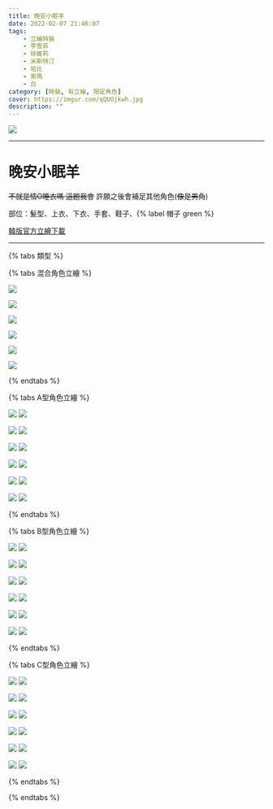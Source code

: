 ```yaml
---
title: 晚安小眠羊
date: 2022-02-07 21:46:07
tags:
    - 立繪時裝
    - 李雪菲
    - 徐維莉
    - 米斯特汀
    - 哈比
    - 索瑪
    - 白
category: [時裝, 有立繪, 限定角色]
cover: https://imgur.com/qQUOjkwh.jpg
description: ""
---
```


[![](https://imgur.com/qQUOjkwh.jpg)](https://imgur.com/qQUOjkw.jpg)

---
# 晚安小眠羊

~~不就是情O睡衣嗎 這題我會~~
許願之後會補足其他角色(~~像是男角~~)

部位：髮型、上衣、下衣、手套、鞋子、{% label 帽子 green %} 

[韓版官方立繪下載](https://closers.nexon.com/Pds/FanSiteKit)


---

{% tabs 類型 %}
<!-- tab 混搭立繪-->
{% tabs 混合角色立繪 %}
<!-- tab 李雪菲(Seulbi)-->
[![](https://imgur.com/u8Wzsa5h.jpg)](https://imgur.com/u8Wzsa5.jpg)
<!-- endtab -->
<!-- tab 徐維莉(Yuri)-->
[![](https://imgur.com/kEJ11NAh.jpg)](https://imgur.com/kEJ11NA.jpg)
<!-- endtab -->
<!-- tab 米斯特汀(Tein)-->
[![](https://imgur.com/Q3Vjxojh.jpg)](https://imgur.com/Q3Vjxoj.jpg)
<!-- endtab -->
<!-- tab 哈比(Harpy)-->
[![](https://imgur.com/QcMpbkmh.jpg)](https://imgur.com/QcMpbkm.jpg)
<!-- endtab -->
<!-- tab 索瑪(Soma)-->
[![](https://imgur.com/71zAc1ph.jpg)](https://imgur.com/71zAc1p.jpg)
<!-- endtab -->
<!-- tab 白(Bai)-->
[![](https://imgur.com/Q4LwkYwh.jpg)](https://imgur.com/Q4LwkYw.jpg)
<!-- endtab -->
{% endtabs %}
<!-- endtab -->

<!-- tab A型-->
{% tabs A型角色立繪 %}
<!-- tab 李雪菲(Seulbi)-->
[![](https://imgur.com/EB3H6xGh.jpg)](https://imgur.com/EB3H6xG.jpg)
[![](https://imgur.com/H880vFBh.png)](https://imgur.com/H880vFB.png)
<!-- endtab -->
<!-- tab 徐維莉(Yuri)-->
[![](https://imgur.com/amUtdWwh.jpg)](https://imgur.com/amUtdWw.jpg)
[![](https://imgur.com/IXAhHoPh.png)](https://imgur.com/IXAhHoP.png)
<!-- endtab -->
<!-- tab 米斯特汀(Tein)-->
[![](https://imgur.com/HKJYfKJh.jpg)](https://imgur.com/HKJYfKJ.jpg)
[![](https://imgur.com/7p9Sd9Yh.png)](https://imgur.com/7p9Sd9Y.png)
<!-- endtab -->
<!-- tab 哈比(Harpy)-->
[![](https://imgur.com/JlcNfuQh.jpg)](https://imgur.com/JlcNfuQ.jpg)
[![](https://imgur.com/dyKnrlUh.png)](https://imgur.com/dyKnrlU.png)
<!-- endtab -->
<!-- tab 索瑪(Soma)-->
[![](https://imgur.com/gEJNldBh.jpg)](https://imgur.com/gEJNldB.jpg)
[![](https://imgur.com/iTNewMyh.png)](https://imgur.com/iTNewMy.png)
<!-- endtab -->
<!-- tab 白(Bai)-->
[![](https://imgur.com/8QAyzY0h.jpg)](https://imgur.com/8QAyzY0.jpg)
[![](https://imgur.com/pM6L8W1h.png)](https://imgur.com/pM6L8W1.png)
<!-- endtab -->
{% endtabs %}
<!-- endtab -->

<!-- tab B型-->
{% tabs B型角色立繪 %}
<!-- tab 李雪菲(Seulbi)-->
[![](https://imgur.com/8GdbsfHh.jpg)](https://imgur.com/8GdbsfH.jpg)
[![](https://imgur.com/tA2kYdVh.png)](https://imgur.com/tA2kYdV.png)
<!-- endtab -->
<!-- tab 徐維莉(Yuri)-->
[![](https://imgur.com/OBEikh0h.jpg)](https://imgur.com/OBEikh0.jpg)
[![](https://imgur.com/cCyHpHKh.png)](https://imgur.com/cCyHpHK.png)
<!-- endtab -->
<!-- tab 米斯特汀(Tein)-->
[![](https://imgur.com/coIepyuh.jpg)](https://imgur.com/coIepyu.jpg)
[![](https://imgur.com/chHGZYbh.png)](https://imgur.com/chHGZYb.png)
<!-- endtab -->
<!-- tab 哈比(Harpy)-->
[![](https://imgur.com/4SP6RMwh.jpg)](https://imgur.com/4SP6RMw.jpg)
[![](https://imgur.com/9YZBT6ah.png)](https://imgur.com/9YZBT6a.png)
<!-- endtab -->
<!-- tab 索瑪(Soma)-->
[![](https://imgur.com/4IMLhXrh.jpg)](https://imgur.com/4IMLhXr.jpg)
[![](https://imgur.com/Wt3z7iIh.png)](https://imgur.com/Wt3z7iI.png)
<!-- endtab -->
<!-- tab 白(Bai)-->
[![](https://imgur.com/5zUridHh.jpg)](https://imgur.com/5zUridH.jpg)
[![](https://imgur.com/ZHYBJ2nh.png)](https://imgur.com/ZHYBJ2n.png)
<!-- endtab -->
{% endtabs %}
<!-- endtab -->

<!-- tab C型-->
{% tabs C型角色立繪 %}
<!-- tab 李雪菲(Seulbi)-->
[![](https://imgur.com/sdHEWSEh.jpg)](https://imgur.com/sdHEWSE.jpg)
[![](https://imgur.com/Efi2lrSh.png)](https://imgur.com/Efi2lrS.png)
<!-- endtab -->
<!-- tab 徐維莉(Yuri)-->
[![](https://imgur.com/jzYovUCh.jpg)](https://imgur.com/jzYovUC.jpg)
[![](https://imgur.com/WCyVGydh.png)](https://imgur.com/WCyVGyd.png)
<!-- endtab -->
<!-- tab 米斯特汀(Tein)-->
[![](https://imgur.com/u6DYS9sh.jpg)](https://imgur.com/u6DYS9s.jpg)
[![](https://imgur.com/vvYXJvdh.png)](https://imgur.com/vvYXJvd.png)
<!-- endtab -->
<!-- tab 哈比(Harpy)-->
[![](https://imgur.com/m0FHjKoh.jpg)](https://imgur.com/m0FHjKo.jpg)
[![](https://imgur.com/bGrLLToh.png)](https://imgur.com/bGrLLTo.png)
<!-- endtab -->
<!-- tab 索瑪(Soma)-->
[![](https://imgur.com/aWqdMhNh.jpg)](https://imgur.com/aWqdMhN.jpg)
[![](https://imgur.com/D1DGkybh.png)](https://imgur.com/D1DGkyb.png)
<!-- endtab -->
<!-- tab 白(Bai)-->
[![](https://imgur.com/yYTU6qVh.jpg)](https://imgur.com/yYTU6qV.jpg)
[![](https://imgur.com/rJoTTksh.png)](https://imgur.com/rJoTTks.png)
<!-- endtab -->
{% endtabs %}
<!-- endtab -->
{% endtabs %}